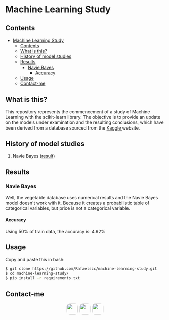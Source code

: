 # Machine Learning Study
## Contents
- [Machine Learning Study](#machine-learning-study)
  - [Contents](#contents)
  - [What is this?](#what-is-this)
  - [History of model studies](#history-of-model-studies)
  - [Results](#results)
    - [Navie Bayes](#navie-bayes)
      - [Accuracy](#accuracy)
  - [Usage](#usage)
  - [Contact-me](#contact-me)

## What is this?

This repository represents the commencement of a study of Machine Learning with the scikit-learn library. The objective is to provide an update on the models under examination and the resulting conclusions, which have been derived from a database sourced from the <a href="https://www.kaggle.com/datasets/sudipsamanta35/vegetable-market"> Kaggle </a> website.


## History of model studies

1. Navie Bayes ([result](#navie-bayes))

## Results
### Navie Bayes
Well, the vegetable database uses numerical results and the Navie Bayes model doesn't work with it. Because it creates a probabilistic table of categorical variables, but price is not a categorical variable.

#### Accuracy
Using 50% of train data, the accuracy is: 4.92%

## Usage
Copy and paste this in bash:

```bash
$ git clone https://github.com/Rafaelszc/machine-learning-study.git
$ cd machine-learning-study/
$ pip install -r requirements.txt
```

## Contact-me

<div class="contact-images" align=center>
    <a href="https://github.com/Rafaelszc"><img src="https://img.shields.io/badge/GitHub-100000?style=for-the-badge&logo=github&logoColor=white%22" style="border-radius: 10px; height: 35px; padding-right: 2px;"></a>
    <a href="mailto:rafaelbjj84@gmail.com"><img src="https://img.shields.io/badge/GMAIL-100000?style=for-the-badge&logo=gmail&logoColor=red" style="border-radius: 10px; height: 35px"></a>
    <a href="https://www.linkedin.com/in/rafael-souza-5461762b8"><img src="https://img.shields.io/badge/LINKEDIN-100000?style=for-the-badge&logo=linkedin&logoColor=blue" style="border-radius: 10px; height: 35px; padding-left: 2px;"></a>
</div>